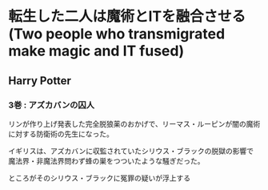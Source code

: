 # 転生した二人は魔術とITを融合させる(Two people who transmigrated make magic and IT fused)
## Harry Potter
### 3巻 : アズカバンの囚人

リンが作り上げ発表した完全脱狼薬のおかげで、リーマス・ルーピンが闇の魔術に対する防衛術の先生になった。

イギリスは、アズカバンに収監されていたシリウス・ブラックの脱獄の影響で魔法界・非魔法界問わず蜂の巣をつついたような騒ぎだった。

ところがそのシリウス・ブラックに冤罪の疑いが浮上する
